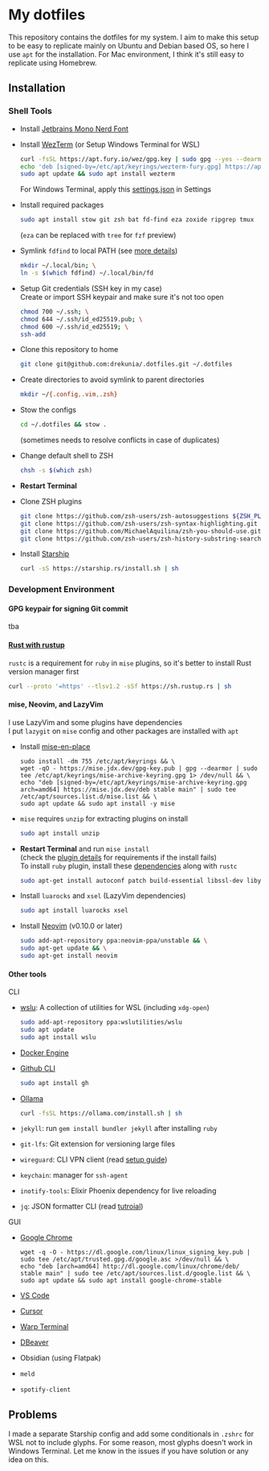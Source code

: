 # My dotfiles

This repository contains the dotfiles for my system.
I aim to make this setup to be easy to replicate mainly on Ubuntu and Debian based OS, so here I use `apt` for the installation.
For Mac environment, I think it's still easy to replicate using Homebrew.

## Installation

### Shell Tools

- Install [Jetbrains Mono Nerd Font](https://www.jetbrains.com/lp/mono/)

- Install [WezTerm](https://wezfurlong.org/wezterm/install/linux.html#using-the-apt-repo) (or Setup Windows Terminal for WSL)

  ```bash
  curl -fsSL https://apt.fury.io/wez/gpg.key | sudo gpg --yes --dearmor -o /etc/apt/keyrings/wezterm-fury.gpg && \
  echo 'deb [signed-by=/etc/apt/keyrings/wezterm-fury.gpg] https://apt.fury.io/wez/ * *' | sudo tee /etc/apt/sources.list.d/wezterm.list && \
  sudo apt update && sudo apt install wezterm
  ```

  For Windows Terminal, apply this [settings.json](https://gist.github.com/drekunia/8eb6db8024bdc668d7ccece28a820109) in Settings

- Install required packages

  ```bash
  sudo apt install stow git zsh bat fd-find eza zoxide ripgrep tmux
  ```

  (`eza` can be replaced with `tree` for `fzf` preview)

- Symlink `fdfind` to local PATH (see [more details](https://github.com/sharkdp/fd?tab=readme-ov-file#on-ubuntu))

  ```bash
  mkdir ~/.local/bin; \
  ln -s $(which fdfind) ~/.local/bin/fd
  ```

- Setup Git credentials (SSH key in my case)\
  Create or import SSH keypair and make sure it's not too open

  ```bash
  chmod 700 ~/.ssh; \
  chmod 644 ~/.ssh/id_ed25519.pub; \
  chmod 600 ~/.ssh/id_ed25519; \
  ssh-add
  ```

- Clone this repository to home

  ```bash
  git clone git@github.com:drekunia/.dotfiles.git ~/.dotfiles
  ```

- Create directories to avoid symlink to parent directories

  ```bash
  mkdir ~/{.config,.vim,.zsh}
  ```

- Stow the configs

  ```bash
  cd ~/.dotfiles && stow .
  ```

  (sometimes needs to resolve conflicts in case of duplicates)

- Change default shell to ZSH

  ```bash
  chsh -s $(which zsh)
  ```

- **Restart Terminal**

- Clone ZSH plugins

  ```bash
  git clone https://github.com/zsh-users/zsh-autosuggestions ${ZSH_PLUGINS:-~/.zsh/plugins}/zsh-autosuggestions; \
  git clone https://github.com/zsh-users/zsh-syntax-highlighting.git ${ZSH_PLUGINS:-~/.zsh/plugins}/zsh-syntax-highlighting; \
  git clone https://github.com/MichaelAquilina/zsh-you-should-use.git ${ZSH_PLUGINS:-~/.zsh/plugins}/you-should-use; \
  git clone https://github.com/zsh-users/zsh-history-substring-search.git ${ZSH_PLUGINS:-~/.zsh/plugins}/zsh-history-substring-search
  ```

- Install [Starship](https://starship.rs/#quick-install)

  ```bash
  curl -sS https://starship.rs/install.sh | sh
  ```

### Development Environment

#### GPG keypair for signing Git commit

tba

#### [Rust with rustup](https://www.rust-lang.org/tools/install)

`rustc` is a requirement for `ruby` in `mise` plugins, so it's better to install Rust version manager first

```bash
curl --proto '=https' --tlsv1.2 -sSf https://sh.rustup.rs | sh
```

#### mise, Neovim, and LazyVim

I use LazyVim and some plugins have dependencies\
I put `lazygit` on `mise` config and other packages are installed with `apt`

- Install [mise-en-place](https://mise.jdx.dev/installing-mise.html#apt)

  ```
  sudo install -dm 755 /etc/apt/keyrings && \
  wget -qO - https://mise.jdx.dev/gpg-key.pub | gpg --dearmor | sudo tee /etc/apt/keyrings/mise-archive-keyring.gpg 1> /dev/null && \
  echo "deb [signed-by=/etc/apt/keyrings/mise-archive-keyring.gpg arch=amd64] https://mise.jdx.dev/deb stable main" | sudo tee /etc/apt/sources.list.d/mise.list && \
  sudo apt update && sudo apt install -y mise
  ```

- `mise` requires `unzip` for extracting plugins on install

  ```bash
  sudo apt install unzip
  ```

- **Restart Terminal** and run `mise install`\
  (check the [plugin details](https://mise.jdx.dev/plugins.html) for requirements if the install fails)\
  To install `ruby` plugin, install these [dependencies](https://github.com/rbenv/ruby-build/wiki#ubuntudebianmint) along with `rustc`

  ```bash
  sudo apt-get install autoconf patch build-essential libssl-dev libyaml-dev libreadline6-dev zlib1g-dev libgmp-dev libncurses5-dev libffi-dev libgdbm6 libgdbm-dev libdb-dev uuid-dev
  ```

- Install `luarocks` and `xsel` (LazyVim dependencies)

  ```bash
  sudo apt install luarocks xsel
  ```

- Install [Neovim](https://github.com/neovim/neovim/blob/master/INSTALL.md#ubuntu) (v0.10.0 or later)

  ```bash
  sudo add-apt-repository ppa:neovim-ppa/unstable && \
  sudo apt-get update && \
  sudo apt-get install neovim
  ```

#### Other tools

CLI

- [wslu](https://wslutiliti.es/wslu/install.html#ubuntu): A collection of utilities for WSL (including `xdg-open`)

  ```bash
  sudo add-apt-repository ppa:wslutilities/wslu
  sudo apt update
  sudo apt install wslu
  ```

- [Docker Engine](https://docs.docker.com/engine/install/ubuntu/)
- [Github CLI](https://github.com/cli/cli/blob/trunk/docs/install_linux.md)

  ```bash
  sudo apt install gh
  ```

- [Ollama](https://github.com/ollama/ollama?tab=readme-ov-file#linux)

  ```bash
  curl -fsSL https://ollama.com/install.sh | sh
  ```

- `jekyll`: run `gem install bundler jekyll` after installing `ruby`
- `git-lfs`: Git extension for versioning large files
- `wireguard`: CLI VPN client (read [setup guide](https://protonvpn.com/support/wireguard-linux#cli))
- `keychain`: manager for `ssh-agent`
- `inotify-tools`: Elixir Phoenix dependency for live reloading
- `jq`: JSON formatter CLI (read [tutroial](https://jqlang.github.io/jq/tutorial/))

GUI

- [Google Chrome](https://www.google.com/linuxrepositories/)

  ```
  wget -q -O - https://dl.google.com/linux/linux_signing_key.pub | sudo tee /etc/apt/trusted.gpg.d/google.asc >/dev/null && \
  echo "deb [arch=amd64] http://dl.google.com/linux/chrome/deb/ stable main" | sudo tee /etc/apt/sources.list.d/google.list && \
  sudo apt update && sudo apt install google-chrome-stable
  ```

- [VS Code](https://code.visualstudio.com/docs/setup/linux)
- [Cursor](https://www.cursor.com/)
- [Warp Terminal](https://docs.warp.dev/getting-started/getting-started-with-warp)
- [DBeaver](https://dbeaver.io/download/)
- Obsidian (using Flatpak)
- `meld`
- `spotify-client`

## Problems

I made a separate Starship config and add some conditionals in `.zshrc` for WSL not to include glyphs.
For some reason, most glyphs doesn't work in Windows Terminal.
Let me know in the issues if you have solution or any idea on this.
